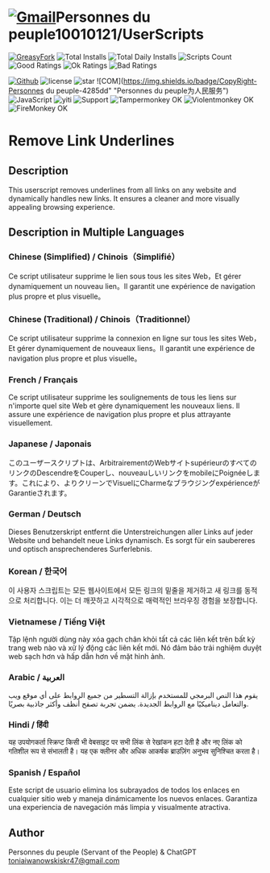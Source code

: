 # [![Gmail](https://img.shields.io/badge/Contact-Gmail-yellow?svg&)](mailto:toniaiwanowskiskr47@gmail.com)Personnes du peuple10010121/UserScripts




[![GreasyFork](https://img.shields.io/static/v1?label=%20&message=GreasyFork&style=flat-square&labelColor=7B0000&color=960000&logo=data:image/png;base64,iVBORw0KGgoAAAANSUhEUgAAABAAAAAQCAYAAAAf8/9hAAAABmJLR0QA/wD/AP+gvaeTAAAACXBIWXMAAAsTAAALEwEAmpwYAAAAB3RJTUUH3ggEBCQHM3fXsAAAAVdJREFUOMudkz2qwkAUhc/goBaGJBgUtBCZyj0ILkpwAW7Bws4yO3AHLiCtEFD8KVREkoiFxZzX5A2KGfN4F04zMN+ce+5c4LMUgDmANYBnrnV+plBSi+FwyHq9TgA2LQpvCiEiABwMBtzv95RSfoNEHy8DYBzHrNVqVEr9BWKcqNFoxF6vx3a7zc1mYyC73a4MogBg7vs+z+czO50OW60Wt9stK5UKp9Mpj8cjq9WqDTBHnjAdxzGQZrPJw+HA31oulzbAWgLoA0CWZVBKIY5jzGYzdLtdE9DlcrFNrY98zobqOA6TJKHW2jg4nU5sNBpFDp6mhVe5?svg&VasUwDHm9Xqm15u12o+/7Hy0gD8KatOd5vN/v1FozTVN6nkchxFuI6hsAAIMg4OPxMJCXdtTbR7JJCMEgCJhlGUlyPB4XfumozInrupxMJpRSRtZlKoNYl+m/6/wDuWAjtPfsQuwAAAAASUVORK5CYII= "Greasyfork")](https://greasyfork.org/users/1169082)
![Total Installs](https://img.shields.io/badge/dynamic/json?color=0084ff&label=Total%20Installs&query=$.totalInstalls&url=https://raw.githubusercontent.com/10086100886/UserScripts/main/docs/total_installs.json)
![Total Daily Installs](https://img.shields.io/badge/dynamic/json?color=0084ff&label=Total%20Daily%20Installs&query=$.totalDailyInstalls&url=https://raw.githubusercontent.com/10086100886/UserScripts/main/docs/total_installs.json)
![Scripts Count](https://img.shields.io/badge/dynamic/json?color=1E90FF&label=Scripts%20Count&query=$.numScripts&url=https://raw.githubusercontent.com/10086100886/UserScripts/main/docs/total_installs.json)
![Good Ratings](https://img.shields.io/badge/dynamic/json?color=4CAF50&label=Good%20Ratings&query=$.totalGoodRatings&url=https://raw.githubusercontent.com/10086100886/UserScripts/main/docs/total_installs.json)
![Ok Ratings](https://img.shields.io/badge/dynamic/json?color=FF9800&label=Ok%20Ratings&query=$.totalOkRatings&url=https://raw.githubusercontent.com/10086100886/UserScripts/main/docs/total_installs.json)
![Bad Ratings](https://img.shields.io/badge/dynamic/json?color=F44336&label=Bad%20Ratings&query=$.totalBadRatings&url=https://raw.githubusercontent.com/10086100886/UserScripts/main/docs/total_installs.json)

[![Github](https://img.shields.io/badge/Github-100000?svg&logo=github&logoColor=white)](https://github.com/10086100886/)
![license](https://img.shields.io/github/license/10086100886/UserScripts?svg&style=flat-square&color=4285dd&logo=github)
![star](https://img.shields.io/github/forks/10086100886/UserScripts?svg&style=flat-square&label=Fork&color=4285dd&logo=github" "Nombre de réplication")
![COM](https://img.shields.io/badge/CopyRight-Personnes du peuple-4285dd" "Personnes du peuple为人民服务")
![JavaScript](https://img.shields.io/badge/JavaScript-323330?svg&logo=javascript&logoColor=F7DF1E "JavaScript")
![yiti](https://img.shields.io/github/issues/10086100886/UserScripts/github-chinese?style=flat-square&logo=github&label=Issue "problème")
![Support](https://img.shields.io/badge/Support-Chrome%7CFirefox%7CEdge-blue?svg&)
![**Tampermonkey OK**](https://img.shields.io/badge/Tampermonkey-OK-006989?labelColor=012A36)
![**Violentmonkey OK**](https://img.shields.io/badge/Violentmonkey-OK-006989?labelColor=4B3F72)
![**FireMonkey OK**](https://img.shields.io/badge/FireMonkey-OK-006989?labelColor=885053)
# Remove Link Underlines

## Description
This userscript removes underlines from all links on any website and dynamically handles new links. It ensures a cleaner and more visually appealing browsing experience.

## Description in Multiple Languages

### Chinese (Simplified) / Chinois（Simplifié）
Ce script utilisateur supprime le lien sous tous les sites Web，Et gérer dynamiquement un nouveau lien。Il garantit une expérience de navigation plus propre et plus visuelle。

### Chinese (Traditional) / Chinois（Traditionnel）
Ce script utilisateur supprime la connexion en ligne sur tous les sites Web，Et gérer dynamiquement de nouveaux liens。Il garantit une expérience de navigation plus propre et plus visuelle。

### French / Français
Ce script utilisateur supprime les soulignements de tous les liens sur n'importe quel site Web et gère dynamiquement les nouveaux liens. Il assure une expérience de navigation plus propre et plus attrayante visuellement.

### Japanese / Japonais
このユーザースクリプトは、ArbitrairementのWebサイトsupérieurのすべてのリンクのDescendreをCouperし、nouveauしいリンクをmobileにPoignéeします。これにより、よりクリーンでVisuelにCharmeなブラウジングexpérienceがGarantieされます。

### German / Deutsch
Dieses Benutzerskript entfernt die Unterstreichungen aller Links auf jeder Website und behandelt neue Links dynamisch. Es sorgt für ein saubereres und optisch ansprechenderes Surferlebnis.

### Korean / 한국어
이 사용자 스크립트는 모든 웹사이트에서 모든 링크의 밑줄을 제거하고 새 링크를 동적으로 처리합니다. 이는 더 깨끗하고 시각적으로 매력적인 브라우징 경험을 보장합니다.

### Vietnamese / Tiếng Việt
Tập lệnh người dùng này xóa gạch chân khỏi tất cả các liên kết trên bất kỳ trang web nào và xử lý động các liên kết mới. Nó đảm bảo trải nghiệm duyệt web sạch hơn và hấp dẫn hơn về mặt hình ảnh.

### Arabic / العربية
يقوم هذا النص البرمجي للمستخدم بإزالة التسطير من جميع الروابط على أي موقع ويب والتعامل ديناميكيًا مع الروابط الجديدة. يضمن تجربة تصفح أنظف وأكثر جاذبية بصريًا.

### Hindi / हिंदी
यह उपयोगकर्ता स्क्रिप्ट किसी भी वेबसाइट पर सभी लिंक से रेखांकन हटा देती है और नए लिंक को गतिशील रूप से संभालती है। यह एक क्लीनर और अधिक आकर्षक ब्राउज़िंग अनुभव सुनिश्चित करता है।

### Spanish / Español
Este script de usuario elimina los subrayados de todos los enlaces en cualquier sitio web y maneja dinámicamente los nuevos enlaces. Garantiza una experiencia de navegación más limpia y visualmente atractiva.

## Author
Personnes du peuple (Servant of the People) & ChatGPT
[toniaiwanowskiskr47@gmail.com](mailto:toniaiwanowskiskr47@gmail.com)


